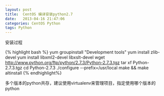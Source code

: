 ```yaml
---
layout: post
title:  CentOS 编译安装python2.7
date:   2013-04-16 21:47:06
categories: CentOS Python
tags: Python
---
```


安装过程

{% highlight bash %}
yum groupinstall "Development tools"
yum install zlib-devel
yum install libxml2-devel libxslt-devel
wget http://www.python.org/ftp/python/2.7.3/Python-2.7.3.tgz
tar xf Python-2.7.3.tgz 
cd Python-2.7.3
./configure --prefix=/usr/local
make && make altinstall
{% endhighlight%}

多个版本的python共存，建议使用virtualenv来管理项目，指定使用哪个版本的python
